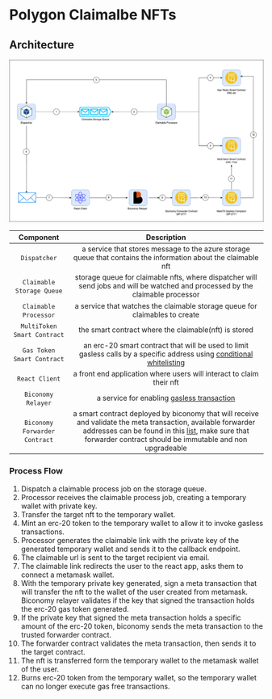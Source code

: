 # Polygon Claimalbe NFTs

## Architecture
![](./polygon-claimable-diagram.png)

| Component | Description |
| :-------: | :---------: |
| `Dispatcher` | a service that stores message to the azure storage queue that contains the information about the claimable nft |
| `Claimable Storage Queue` | storage queue for claimable nfts, where dispatcher will send jobs and will be watched and processed by the claimable processor |
| `Claimable Processor` | a service that watches the claimable storage queue for claimables to create |
| `MultiToken Smart Contract` | the smart contract where the claimable(nft) is stored |
| `Gas Token Smart Contract` | an erc-20 smart contract that will be used to limit gasless calls by a specific address using [conditional whitelisting](https://docs.biconomy.io/products/enable-gasless-transactions/conditional-whitelisting#2.-using-token-holdings) |
| `React Client` | a front end application where users will interact to claim their nft |
| `Biconomy Relayer` | a service for enabling [gasless transaction](https://docs.biconomy.io/introduction/why-biconomy) |
| `Biconomy Forwarder Contract` | a smart contract deployed by biconomy that will receive and validate the meta transaction, available forwarder addresses can be found in this [list](https://docs.biconomy.io/products/hyphen-instant-cross-chain-transfers/contract-addresses), make sure that forwarder contract should be immutable and non upgradeable |

### Process Flow
1. Dispatch a claimable process job on the storage queue.
2. Processor receives the claimable process job, creating a temporary wallet with private key.
3. Transfer the target nft to the temporary wallet.
4. Mint an erc-20 token to the temporary wallet to allow it to invoke gasless transactions.
5. Processor generates the claimable link with the private key of the generated temporary wallet and sends it to the callback endpoint.
6. The claimable url is sent to the target recipient via email.
7. The claimable link redirects the user to the react app, asks them to connect a metamask wallet.
8. With the temporary private key generated, sign a meta transaction that will transfer the nft to the wallet of the user created from metamask. Biconomy relayer validates if the key that signed the transaction holds the erc-20 gas token generated.
9. If the private key that signed the meta transaction holds a specific amount of the erc-20 token, biconomy sends the meta transaction to the trusted forwarder contract.
10. The forwarder contract validates the meta transaction, then sends it to the target contract.
11. The nft is transferred form the temporary wallet to the metamask wallet of the user.
12. Burns erc-20 token from the temporary wallet, so the temporary wallet can no longer execute gas free transactions.


